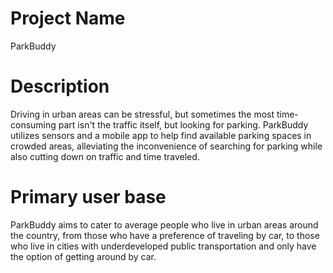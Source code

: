 # Project Name
ParkBuddy

# Description
Driving in urban areas can be stressful, but sometimes the most time-consuming part isn't the traffic itself, but looking for parking. ParkBuddy utilizes sensors and a mobile app to help find available parking spaces in crowded areas, alleviating the inconvenience of searching for parking while also cutting down on traffic and time traveled.

# Primary user base
ParkBuddy aims to cater to average people who live in urban areas around the country, from those who have a preference of traveling by car, to those who live in cities with underdeveloped public transportation and only have the option of getting around by car.